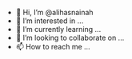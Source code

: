 - 👋 Hi, I’m @alihasnainah
- 👀 I’m interested in ...
- 🌱 I’m currently learning ...
- 💞️ I’m looking to collaborate on ...
- 📫 How to reach me ...

<!---
alihasnainah/alihasnainah is a ✨ special ✨ repository because its `README.md` (this file) appears on your GitHub profile.
You can click the Preview link to take a look at your changes.
--->
